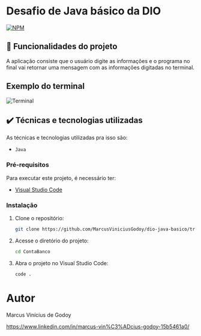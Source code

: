 # Desafio de Java básico da DIO
[![NPM](https://img.shields.io/npm/l/react)](https://github.com/MarcusViniciusGodoy/dio-java-basico/blob/main/LICENSE)

## 🔨 Funcionalidades do projeto

A aplicação consiste que o usuário digite as informações e o programa no final vai retornar uma mensagem com as informações digitadas no terminal.

## Exemplo do terminal
![Terminal](https://github.com/MarcusViniciusGodoy/assets/blob/main/dio.PNG)

## ✔️ Técnicas e tecnologias utilizadas

As técnicas e tecnologias utilizadas pra isso são:

- `Java`

### Pré-requisitos
 Para executar este projeto, é necessário ter:
 - [Visual Studio Code](https://code.visualstudio.com/)

### Instalação
 
 1. Clone o repositório:
    ```bash
    git clone https://github.com/MarcusViniciusGodoy/dio-java-basico/tree/main/ContaBanco
    ```
 
 2. Acesse o diretório do projeto:
    ```bash
    cd ContaBanco
    ```
 
 3. Abra o projeto no Visual Studio Code:
    ```bash
    code .
    ```

# Autor
Marcus Vinícius de Godoy 

https://www.linkedin.com/in/marcus-vin%C3%ADcius-godoy-15b5461a0/

